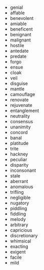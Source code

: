 - genial
- affable
- benevolent
- amiable
- beneficent
- benignant
- malignant
- hostile
- antedate
- predate
- forgo
- ensue
- cloak
- veil
- disguise
- mantle
- camouflage
- renovate
- rejuvenate
- entanglement
- neutrality
- consensus
- unanimity
- concord
- banal
- platitude
- trite
- hackney
- peculiar
- disparity
- inconsonant
- stale
- aberrant
- anomalous
- trifling
- negligible
- nugatory
- piddling
- fiddling
- melody
- arbitrary
- capricious
- discretionary
- whimsical
- exacting
- exigent
- facile
- mild
